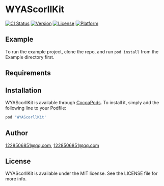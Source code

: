 # WYAScorllKit

[![CI Status](https://img.shields.io/travis/1228506851@qq.com/WYAScorllKit.svg?style=flat)](https://travis-ci.org/1228506851@qq.com/WYAScorllKit)
[![Version](https://img.shields.io/cocoapods/v/WYAScorllKit.svg?style=flat)](https://cocoapods.org/pods/WYAScorllKit)
[![License](https://img.shields.io/cocoapods/l/WYAScorllKit.svg?style=flat)](https://cocoapods.org/pods/WYAScorllKit)
[![Platform](https://img.shields.io/cocoapods/p/WYAScorllKit.svg?style=flat)](https://cocoapods.org/pods/WYAScorllKit)

## Example

To run the example project, clone the repo, and run `pod install` from the Example directory first.

## Requirements

## Installation

WYAScorllKit is available through [CocoaPods](https://cocoapods.org). To install
it, simply add the following line to your Podfile:

```ruby
pod 'WYAScorllKit'
```

## Author

1228506851@qq.com, 1228506851@qq.com

## License

WYAScorllKit is available under the MIT license. See the LICENSE file for more info.
